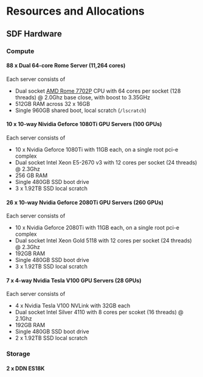 # Resources and Allocations

## SDF Hardware 

### Compute

#### 88 x Dual 64-core Rome Server (11,264 cores)

Each server consists of
- Dual socket [AMD Rome 7702P](https://www.amd.com/en/products/cpu/amd-epyc-7702) CPU with 64 cores per socket (128 threads) @ 2.0Ghz base close, with boost to 3.35GHz
- 512GB RAM across 32 x 16GB
- Single 960GB shared boot, local scratch (`/lscratch`)

#### 10 x 10-way Nividia Geforce 1080Ti GPU Servers (100 GPUs)

Each server consists of
- 10 x Nvidia Geforce 1080Ti with 11GB each, on a single root pci-e complex
- Dual socket Intel Xeon E5-2670 v3 with 12 cores per socket (24 threads) @ 2.3Ghz
- 256 GB RAM
- Single 480GB SSD boot drive
- 3 x 1.92TB SSD local scratch

#### 26 x 10-way Nvidia Geforce 2080Ti GPU Servers (260 GPUs)

Each server consists of
- 10 x Nvidia Geforce 2080Ti with 11GB each, on a single root pci-e complex
- Dual socket Intel Xeon Gold 5118 with 12 cores per socket (24 threads) @ 2.3Ghz
- 192GB RAM
- Single 480GB SSD boot drive
- 3 x 1.92TB SSD local scratch

#### 7 x 4-way Nvidia Tesla V100 GPU Servers (28 GPUs)

Each server consists of
- 4 x Nvidia Tesla V100 NVLink with 32GB each
- Dual socket Intel Silver 4110 with 8 cores per scoket (16 threads) @ 2.1Ghz
- 192GB RAM
- Single 480GB SSD boot drive
- 2 x 1.92TB SSD local scratch


### Storage

#### 2 x DDN ES18K



